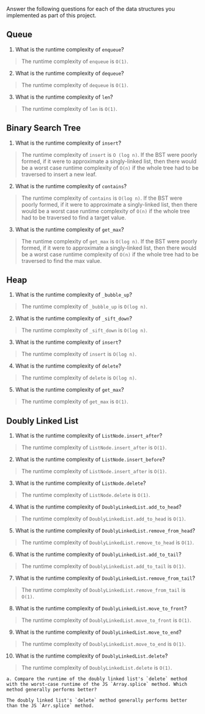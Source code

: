 Answer the following questions for each of the data structures you implemented as part of this project.

## Queue

1. What is the runtime complexity of `enqueue`?

> The runtime complexity of `enqueue` is `O(1)`.

2. What is the runtime complexity of `dequeue`?

> The runtime complexity of `dequeue` is `O(1)`.

3. What is the runtime complexity of `len`?

> The runtime complexity of `len` is `O(1)`.

## Binary Search Tree

1. What is the runtime complexity of `insert`?

> The runtime complexity of `insert` is `O (log n)`. If the BST were poorly formed, if it were to approximate a singly-linked list, then there would be a worst case runtime complexity of `O(n)` if the whole tree had to be traversed to insert a new leaf.

2. What is the runtime complexity of `contains`?

> The runtime complexity of `contains` is `O(log n)`. If the BST were poorly formed, if it were to approximate a singly-linked list, then there would be a worst case runtime complexity of `O(n)` if the whole tree had to be traversed to find a target value.

3. What is the runtime complexity of `get_max`?

> The runtime complexity of `get_max` is `O(log n)`. If the BST were poorly formed, if it were to approximate a singly-linked list, then there would be a worst case runtime complexity of `O(n)` if the whole tree had to be traversed to find the max value.

## Heap

1. What is the runtime complexity of `_bubble_up`?

> The runtime complexity of `_bubble_up` is `O(log n)`.

2. What is the runtime complexity of `_sift_down`?

> The runtime complexity of `_sift_down` is `O(log n)`.

3. What is the runtime complexity of `insert`?

> The runtime complexity of `insert` is `O(log n)`.

4. What is the runtime complexity of `delete`?

> The runtime complexity of `delete` is `O(log n)`.

5. What is the runtime complexity of `get_max`?

> The runtime complexity of `get_max` is `O(1)`.

## Doubly Linked List

1. What is the runtime complexity of `ListNode.insert_after`?

> The runtime complexity of `ListNode.insert_after` is `O(1)`.

2. What is the runtime complexity of `ListNode.insert_before`?

> The runtime complexity of `ListNode.insert_after` is `O(1)`.

3. What is the runtime complexity of `ListNode.delete`?

> The runtime complexity of `ListNode.delete` is `O(1)`.

4. What is the runtime complexity of `DoublyLinkedList.add_to_head`?

> The runtime complexity of `DoublyLinkedList.add_to_head` is `O(1)`.

5. What is the runtime complexity of `DoublyLinkedList.remove_from_head`?

> The runtime complexity of `DoublyLinkedList.remove_to_head` is `O(1)`.

6. What is the runtime complexity of `DoublyLinkedList.add_to_tail`?

> The runtime complexity of `DoublyLinkedList.add_to_tail` is `O(1)`.

7. What is the runtime complexity of `DoublyLinkedList.remove_from_tail`?

> The runtime complexity of `DoublyLinkedList.remove_from_tail` is `O(1)`.

8. What is the runtime complexity of `DoublyLinkedList.move_to_front`?

> The runtime complexity of `DoublyLinkedList.move_to_front` is `O(1)`.

9. What is the runtime complexity of `DoublyLinkedList.move_to_end`?

> The runtime complexity of `DoublyLinkedList.move_to_end` is `O(1)`.

10. What is the runtime complexity of `DoublyLinkedList.delete`?

> The runtime complexity of `DoublyLinkedList.delete` is `O(1)`.

    a. Compare the runtime of the doubly linked list's `delete` method with the worst-case runtime of the JS `Array.splice` method. Which method generally performs better?

    The doubly linked list's `delete` method generally performs better than the JS `Arr.splice` method.
